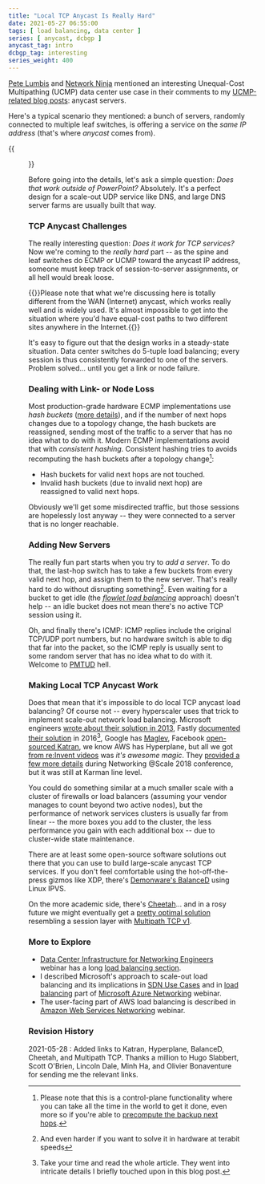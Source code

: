 ```yaml
---
title: "Local TCP Anycast Is Really Hard"
date: 2021-05-27 06:55:00
tags: [ load balancing, data center ]
series: [ anycast, dcbgp ]
anycast_tag: intro
dcbgp_tag: interesting
series_weight: 400
---
```

[Pete Lumbis](https://blog.ipspace.net/2021/02/does-ucmp-make-sense.html#421) and [Network Ninja](https://blog.ipspace.net/2021/04/ucmp-leaf-spine-fabrics.html#540) mentioned an interesting Unequal-Cost Multipathing (UCMP) data center use case in their comments to my [UCMP-related blog posts](https://blog.ipspace.net/series/ucmp.html): anycast servers.

Here's a typical scenario they mentioned: a bunch of servers, randomly connected to multiple leaf switches, is offering a service on the *same IP address* (that's where *anycast* comes from).

{{<figure src="/2021/06/Anycast-TCP.png" caption="Typical Data Center Anycast Deployment">}}
<!--more-->
Before going into the details, let's ask a simple question: *Does that work outside of PowerPoint?* Absolutely. It's a perfect design for a scale-out UDP service like DNS, and large DNS server farms are usually built that way.

### TCP Anycast Challenges

The really interesting question: *Does it work for TCP services?* Now we're coming to the *really hard* part -- as the spine and leaf switches do ECMP or UCMP toward the anycast IP address, someone must keep track of session-to-server assignments, or all hell would break loose.

{{<note>}}Please note that what we're discussing here is totally different from the WAN (Internet) anycast, which works really well and is widely used. It's almost impossible to get into the situation where you'd have equal-cost paths to two different sites anywhere in the Internet.{{</note>}}

It's easy to figure out that the design works in a steady-state situation. Data center switches do 5-tuple load balancing; every session is thus consistently forwarded to one of the servers. Problem solved... until you get a link or node failure. 

### Dealing with Link- or Node Loss

Most production-grade hardware ECMP implementations use *hash buckets* ([more details](https://blog.ipspace.net/2020/11/fast-failover-implementation.html)), and if the number of next hops changes due to a topology change, the hash buckets are reassigned, sending most of the traffic to a server that has no idea what to do with it. Modern ECMP implementations avoid that with *consistent hashing*. Consistent hashing tries to avoids recomputing the hash buckets after a topology change[^1]:

* Hash buckets for valid next hops are not touched.
* Invalid hash buckets (due to invalid next hop) are reassigned to valid next hops.

[^1]: Please note that this is a control-plane functionality where you can take all the time in the world to get it done, even more so if you're able to [precompute the backup next hops](https://blog.ipspace.net/2020/12/fast-failover-techniques.html).

Obviously we'll get some misdirected traffic, but those sessions are hopelessly lost anyway -- they were connected to a server that is no longer reachable.

### Adding New Servers

The really fun part starts when you try to *add a server*. To do that, the last-hop switch has to take a few buckets from every valid next hop, and assign them to the new server. That's really hard to do without disrupting something[^4]. Even waiting for a bucket to get idle (the *[flowlet load balancing](https://blog.ipspace.net/2015/01/improving-ecmp-load-balancing-with.html)* approach) doesn't help -- an idle bucket does not mean there's no active TCP session using it.

[^4]: And even harder if you want to solve it in hardware at terabit speeds

Oh, and finally there's ICMP: ICMP replies include the original TCP/UDP port numbers, but no hardware switch is able to dig that far into the packet, so the ICMP reply is usually sent to some random server that has no idea what to do with it. Welcome to [PMTUD](/kb/Internet/PMTUD/20-mtu-discovery.html) hell.

### Making Local TCP Anycast Work

Does that mean that it's impossible to do local TCP anycast load balancing? Of course not -- every hyperscaler uses that trick to implement scale-out network load balancing. Microsoft engineers [wrote about their solution in 2013](https://conferences.sigcomm.org/sigcomm/2013/papers/sigcomm/p207.pdf), Fastly [documented their solution](https://www.fastly.com/blog/building-and-scaling-fastly-network-part-2-balancing-requests) in 2016[^2], Google has [Maglev](https://research.google/pubs/pub44824/), Facebook [open-sourced Katran](https://engineering.fb.com/2018/05/22/open-source/open-sourcing-katran-a-scalable-network-load-balancer/), we know AWS has Hyperplane, but all we got [from re:Invent videos](https://www.youtube.com/watch?v=8gc2DgBqo9U) was *it's awesome magic*. They [provided a few more details](https://www.facebook.com/watch/?v=2090077214598705) during Networking @Scale 2018 conference, but it was still at Karman line level.

[^2]: Take your time and read the whole article. They went into intricate details I briefly touched upon in this blog post.

You could do something similar at a much smaller scale with a cluster of firewalls or load balancers (assuming your vendor manages to count beyond two active nodes), but the performance of network services clusters is usually far from linear -- the more boxes you add to the cluster, the less performance you gain with each additional box -- due to cluster-wide state maintenance.

There are at least some open-source software solutions out there that you can use to build large-scale anycast TCP services. If you don't feel comfortable using the hot-off-the-press gizmos like XDP, there's [Demonware's BalanceD](https://github.com/Demonware/balanced) using Linux IPVS.

On the more academic side, there's [Cheetah](https://www.usenix.org/system/files/nsdi20-paper-barbette.pdf)... and in a rosy future we might eventually get a [pretty optimal solution](https://inl.info.ucl.ac.be/publications/making-multipath-tcp-friendlier-load-balancers-and-anycast.html) resembling a session layer with [Multipath TCP v1](https://datatracker.ietf.org/doc/html/rfc8684).

### More to Explore

* [Data Center Infrastructure for Networking Engineers](https://www.ipspace.net/Data_Center_Infrastructure_for_Networking_Engineers) webinar has a long [load balancing section](https://my.ipspace.net/bin/list?id=DC30#LOAD_BALANCING).
* I described Microsoft's approach to scale-out load balancing and its implications in [SDN Use Cases](https://www.ipspace.net/SDN_Use_Cases) and in [load balancing](https://my.ipspace.net/bin/list?id=AzureNet#LB) part of [Microsoft Azure Networking](https://www.ipspace.net/Microsoft_Azure_Networking) webinar.
* The user-facing part of AWS load balancing is described in [Amazon Web Services Networking](https://www.ipspace.net/Amazon_Web_Services_Networking) webinar.

### Revision History

2021-05-28
: Added links to Katran, Hyperplane, BalanceD, Cheetah, and Multipath TCP. Thanks a million to Hugo Slabbert, Scott O'Brien, Lincoln Dale, Minh Ha, and Olivier Bonaventure for sending me the relevant links.
